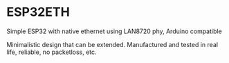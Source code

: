 # ESP32ETH
Simple ESP32 with native ethernet using LAN8720 phy, Arduino compatible

Minimalistic design that can be extended. Manufactured and tested in real life, reliable, no packetloss, etc.
